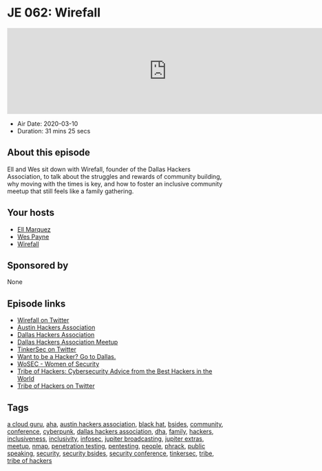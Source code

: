 # JE 062: Wirefall

<iframe src="https://player.fireside.fm/v2/WTrMvATU+XAQ9AV8T?theme=dark" width="740" height="200" frameborder="0" scrolling="no"></iframe>

* Air Date: 2020-03-10
* Duration: 31 mins 25 secs

## About this episode

Ell and Wes sit down with Wirefall, founder of the Dallas Hackers Association, to talk about the struggles and rewards of community building, why moving with the times is key, and how to foster an inclusive community meetup that still feels like a family gathering.

## Your hosts
* [Ell Marquez](https://extras.show//hosts/ell)
* [Wes Payne](https://extras.show//hosts/wes)
* [Wirefall](https://extras.show//guests/wirefall)

## Sponsored by

None



## Episode links

  * [Wirefall on Twitter](https://twitter.com/DHAhole "Wirefall on Twitter")
  * [Austin Hackers Association](https://takeonme.org/ "Austin Hackers Association")
  * [Dallas Hackers Association](https://www.dallashackers.com/ "Dallas Hackers Association")
  * [Dallas Hackers Association Meetup](https://www.meetup.com/Dallas-Hackers-Association/ "Dallas Hackers Association Meetup")
  * [TinkerSec on Twitter](https://twitter.com/TinkerSec "TinkerSec on Twitter")
  * [Want to be a Hacker? Go to Dallas.](https://www.popularmechanics.com/technology/a24676415/dallas-hackers/ "Want to be a Hacker? Go to Dallas.")
  * [WoSEC - Women of Security](https://wearetechwomen.com/wosec-women-of-security/ "WoSEC - Women of Security")
  * [Tribe of Hackers: Cybersecurity Advice from the Best Hackers in the World](https://www.goodreads.com/book/show/43786254-tribe-of-hackers "Tribe of Hackers: Cybersecurity Advice from the Best Hackers in the World")
  * [Tribe of Hackers on Twitter](https://twitter.com/tribeofhackers "Tribe of Hackers on Twitter")



## Tags

[a cloud guru](https://extras.show//tags/a%20cloud%20guru), [aha](https://extras.show//tags/aha), [austin hackers association](https://extras.show//tags/austin%20hackers%20association), [black hat](https://extras.show//tags/black%20hat), [bsides](https://extras.show//tags/bsides), [community](https://extras.show//tags/community), [conference](https://extras.show//tags/conference), [cyberpunk](https://extras.show//tags/cyberpunk), [dallas hackers association](https://extras.show//tags/dallas%20hackers%20association), [dha](https://extras.show//tags/dha), [family](https://extras.show//tags/family), [hackers](https://extras.show//tags/hackers), [inclusiveness](https://extras.show//tags/inclusiveness), [inclusivity](https://extras.show//tags/inclusivity), [infosec](https://extras.show//tags/infosec), [jupiter broadcasting](https://extras.show//tags/jupiter%20broadcasting), [jupiter extras](https://extras.show//tags/jupiter%20extras), [meetup](https://extras.show//tags/meetup), [nmap](https://extras.show//tags/nmap), [penetration testing](https://extras.show//tags/penetration%20testing), [pentesting](https://extras.show//tags/pentesting), [people](https://extras.show//tags/people), [phrack](https://extras.show//tags/phrack), [public speaking](https://extras.show//tags/public%20speaking), [security](https://extras.show//tags/security), [security bsides](https://extras.show//tags/security%20bsides), [security conference](https://extras.show//tags/security%20conference), [tinkersec](https://extras.show//tags/tinkersec), [tribe](https://extras.show//tags/tribe), [tribe of hackers](https://extras.show//tags/tribe%20of%20hackers)